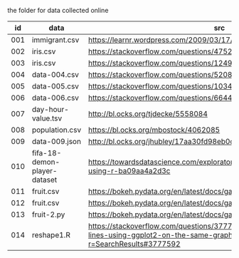 the folder for data collected online

| id  | data          |      src      |
|-----|---------------|---------------|
| 001 | immigrant.csv | https://learnr.wordpress.com/2009/03/17/ggplot2-barplots/ |
| 002 | iris.csv      | https://stackoverflow.com/questions/47523389   |
| 003 | iris.csv      | https://stackoverflow.com/questions/1249548 |
| 004 | data-004.csv  | https://stackoverflow.com/questions/5208679/ |
| 005 | data-005.csv  | https://stackoverflow.com/questions/10349206 |
| 006 | data-006.csv  | https://stackoverflow.com/questions/6644997 |
| 007 | day-hour-value.tsv | http://bl.ocks.org/tjdecke/5558084 |
| 008 | population.csv | https://bl.ocks.org/mbostock/4062085 |
| 009 | data-009.json | http://bl.ocks.org/jhubley/17aa30fd98eb0cc7072f |
| 010 | fifa-18-demon-player-dataset | https://towardsdatascience.com/exploratory-analysis-of-fifa-18-dataset-using-r-ba09aa4a2d3c |
| 011 | fruit.csv | https://bokeh.pydata.org/en/latest/docs/gallery/bar_nested_colormapped.html | 
| 012 | fruit.csv | https://bokeh.pydata.org/en/latest/docs/gallery/bar_stacked.html |
| 013 | fruit-2.py | https://bokeh.pydata.org/en/latest/docs/gallery/bar_stacked_split.html |
| 014 | reshape1.R | https://stackoverflow.com/questions/3777174/plotting-two-variables-as-lines-using-ggplot2-on-the-same-graph/3777592?r=SearchResults#3777592 |

